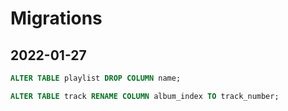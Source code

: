 # Migrations

## 2022-01-27

```sql
ALTER TABLE playlist DROP COLUMN name;
```

```sql
ALTER TABLE track RENAME COLUMN album_index TO track_number;
```
